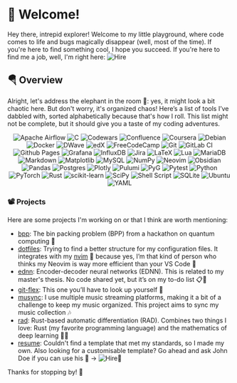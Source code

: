 # 👋 Welcome!

Hey there, intrepid explorer! Welcome to my little playground, where code comes to life and bugs magically disappear (well, most of the time). If you're here to find something cool, I hope you succeed. If you're here to find me a job, well, I'm right here: ![Hire](https://img.shields.io/badge/Available_for_Hire-brightgreen)

## 🪂 Overview

Alright, let's address the elephant in the room 🐘: yes, it might look a bit chaotic here. But don't worry, it's organized chaos! Here’s a list of tools I’ve dabbled with, sorted alphabetically because that's how I roll. This list might not be complete, but it should give you a taste of my coding adventures.

<div align="center">

![Apache Airflow](https://img.shields.io/badge/Apache%20Airflow-017CEE?style=for-the-badge&logo=Apache%20Airflow&logoColor=white)
![C](https://img.shields.io/badge/c-%2300599C.svg?style=for-the-badge&logo=c&logoColor=white)
![Codewars](https://img.shields.io/badge/Codewars-B1361E?style=for-the-badge&logo=codewars&logoColor=grey)
![Confluence](https://img.shields.io/badge/confluence-%23172BF4.svg?style=for-the-badge&logo=confluence&logoColor=white)
![Coursera](https://img.shields.io/badge/Coursera-%230056D2.svg?style=for-the-badge&logo=Coursera&logoColor=white)
![Debian](https://img.shields.io/badge/Debian-D70A53?style=for-the-badge&logo=debian&logoColor=white)
![Docker](https://img.shields.io/badge/docker-%230db7ed.svg?style=for-the-badge&logo=docker&logoColor=white)
![DWave](https://img.shields.io/badge/dwave-%23008CD7.svg?style=for-the-badge&logo=dwavesystems&logoColor=white)
![edX](https://img.shields.io/badge/edX-%2302262B.svg?style=for-the-badge&logo=edX&logoColor=white)
![FreeCodeCamp](https://img.shields.io/badge/Freecodecamp-%23123.svg?&style=for-the-badge&logo=freecodecamp&logoColor=green)
![Git](https://img.shields.io/badge/git-%23F05033.svg?style=for-the-badge&logo=git&logoColor=white)
![GitLab CI](https://img.shields.io/badge/gitlab%20ci-%23181717.svg?style=for-the-badge&logo=gitlab&logoColor=white)
![Github Pages](https://img.shields.io/badge/github%20pages-121013?style=for-the-badge&logo=github&logoColor=white)
![Grafana](https://img.shields.io/badge/grafana-%23F46800.svg?style=for-the-badge&logo=grafana&logoColor=white)
![InfluxDB](https://img.shields.io/badge/InfluxDB-22ADF6?style=for-the-badge&logo=InfluxDB&logoColor=white)
![Jira](https://img.shields.io/badge/jira-%230A0FFF.svg?style=for-the-badge&logo=jira&logoColor=white)
![LaTeX](https://img.shields.io/badge/latex-%23008080.svg?style=for-the-badge&logo=latex&logoColor=white)
![Lua](https://img.shields.io/badge/lua-%232C2D72.svg?style=for-the-badge&logo=lua&logoColor=white)
![MariaDB](https://img.shields.io/badge/MariaDB-003545?style=for-the-badge&logo=mariadb&logoColor=white)
![Markdown](https://img.shields.io/badge/markdown-%23000000.svg?style=for-the-badge&logo=markdown&logoColor=white)
![Matplotlib](https://img.shields.io/badge/Matplotlib-%23ffffff.svg?style=for-the-badge&logo=Matplotlib&logoColor=black)
![MySQL](https://img.shields.io/badge/mysql-4479A1.svg?style=for-the-badge&logo=mysql&logoColor=white)
![NumPy](https://img.shields.io/badge/numpy-%23013243.svg?style=for-the-badge&logo=numpy&logoColor=white)
![Neovim](https://img.shields.io/badge/NeoVim-%2357A143.svg?&style=for-the-badge&logo=neovim&logoColor=white)
![Obsidian](https://img.shields.io/badge/Obsidian-%23483699.svg?style=for-the-badge&logo=obsidian&logoColor=white)
![Pandas](https://img.shields.io/badge/pandas-%23150458.svg?style=for-the-badge&logo=pandas&logoColor=white)
![Postgres](https://img.shields.io/badge/postgres-%23316192.svg?style=for-the-badge&logo=postgresql&logoColor=white)
![Plotly](https://img.shields.io/badge/Plotly-%233F4F75.svg?style=for-the-badge&logo=plotly&logoColor=white)
![Pulumi](https://img.shields.io/badge/Pulumi-%238A3391.svg?style=for-the-badge&logo=Pulumi&logoColor=white)
![PyG](https://img.shields.io/badge/pyg-%233C2179.svg?style=for-the-badge&logo=pyg&logoColor=white)
![Pytest](https://img.shields.io/badge/pytest-%230A9EDC.svg?style=for-the-badge&logo=pytest&logoColor=white)
![Python](https://img.shields.io/badge/python-3670A0?style=for-the-badge&logo=python&logoColor=ffdd54)
![PyTorch](https://img.shields.io/badge/PyTorch-%23EE4C2C.svg?style=for-the-badge&logo=PyTorch&logoColor=white)
![Rust](https://img.shields.io/badge/rust-%23000000.svg?style=for-the-badge&logo=rust&logoColor=white)
![scikit-learn](https://img.shields.io/badge/scikit--learn-%23F7931E.svg?style=for-the-badge&logo=scikit-learn&logoColor=white)
![SciPy](https://img.shields.io/badge/SciPy-%230C55A5.svg?style=for-the-badge&logo=scipy&logoColor=%white)
![Shell Script](https://img.shields.io/badge/shell_script-%23121011.svg?style=for-the-badge&logo=gnu-bash&logoColor=white)
![SQLite](https://img.shields.io/badge/sqlite-%2307405e.svg?style=for-the-badge&logo=sqlite&logoColor=white)
![Ubuntu](https://img.shields.io/badge/Ubuntu-E95420?style=for-the-badge&logo=ubuntu&logoColor=white)
![YAML](https://img.shields.io/badge/yaml-%23ffffff.svg?style=for-the-badge&logo=yaml&logoColor=151515)

</div>

### 📽️ Projects

Here are some projects I'm working on or that I think are worth mentioning:

- [bpp](https://github.com/klepp0/bpp): The bin packing problem (BPP) from a hackathon on quantum computing 🔪
- [dotfiles](https://github.com/klepp0/dotfiles): Trying to find a better structure for my configuration files. It integrates with my [nvim](https://github.com/klepp0/nvim) 🪬 because yes, I’m that kind of person who thinks my Neovim is way more efficient than your VS Code 🤯
- [ednn](https://github.com/klepp0/ednn): Encoder-decoder neural networks (EDNN). This is related to my master's thesis. No code shared yet, but it’s on my to-do list 📋👀
- [git-flex](https://github.com/klepp0/git-flex): This one you’ll have to look up yourself 🦾
- [musync](https://github.com/klepp0/musync): I use multiple music streaming platforms, making it a bit of a challenge to keep my music organized. This project aims to sync my music collection 🎶
- [rad](https://github.com/klepp0/rad): Rust-based automatic differentiation (RAD). Combines two things I love: Rust (my favorite programming language) and the mathematics of deep learning 🦀🧮
- [resume](https://github.com/klepp0/resume): Couldn't find a template that met my standards, so I made my own. Also looking for a customisable template? Go ahead and ask John Doe if you can use his 🥸 → ![Hire](https://img.shields.io/badge/Available_for_Hire-brightgreen)👀

Thanks for stopping by! 🐌 
